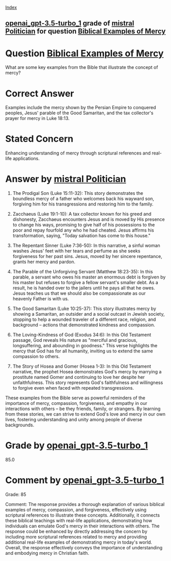 
[Index](../../../../index.md)
## [openai_gpt-3.5-turbo_1](../../../grading_models/openai_gpt-3.5-turbo_1.md) grade of [mistral Politician](../../../answering_models/mistral_Politician.md) for question [Biblical Examples of Mercy](../../../questions/Biblical_Examples_of_Mercy.md)

# Question [Biblical Examples of Mercy](../../../questions/Biblical_Examples_of_Mercy.md)
What are some key examples from the Bible that illustrate the concept of mercy?

# Correct Answer
Examples include the mercy shown by the Persian Empire to conquered peoples, Jesus' parable of the Good Samaritan, and the tax collector's prayer for mercy in Luke 18:13.

# Stated Concern
Enhancing understanding of mercy through scriptural references and real-life applications.

# Answer by [mistral Politician](../../../answering_models/mistral_Politician.md)
1. The Prodigal Son (Luke 15:11-32): This story demonstrates the boundless mercy of a father who welcomes back his wayward son, forgiving him for his transgressions and restoring him to the family.

2. Zacchaeus (Luke 19:1-10): A tax collector known for his greed and dishonesty, Zacchaeus encounters Jesus and is moved by His presence to change his ways, promising to give half of his possessions to the poor and repay fourfold any who he had cheated. Jesus affirms his transformation, saying, "Today salvation has come to this house."

3. The Repentant Sinner (Luke 7:36-50): In this narrative, a sinful woman washes Jesus' feet with her tears and perfume as she seeks forgiveness for her past sins. Jesus, moved by her sincere repentance, grants her mercy and pardon.

4. The Parable of the Unforgiving Servant (Matthew 18:23-35): In this parable, a servant who owes his master an enormous debt is forgiven by his master but refuses to forgive a fellow servant's smaller debt. As a result, he is handed over to the jailers until he pays all that he owes. Jesus teaches us that we should also be compassionate as our heavenly Father is with us.

5. The Good Samaritan (Luke 10:25-37): This story illustrates mercy by showing a Samaritan, an outsider and a social outcast in Jewish society, stopping to help a wounded traveler of a different race, religion, and background – actions that demonstrated kindness and compassion.

6. The Loving-Kindness of God (Exodus 34:6): In this Old Testament passage, God reveals His nature as "merciful and gracious, longsuffering, and abounding in goodness." This verse highlights the mercy that God has for all humanity, inviting us to extend the same compassion to others.

7. The Story of Hosea and Gomer (Hosea 1-3): In this Old Testament narrative, the prophet Hosea demonstrates God's mercy by marrying a prostitute named Gomer and continuing to love her despite her unfaithfulness. This story represents God's faithfulness and willingness to forgive even when faced with repeated transgressions.

These examples from the Bible serve as powerful reminders of the importance of mercy, compassion, forgiveness, and empathy in our interactions with others – be they friends, family, or strangers. By learning from these stories, we can strive to extend God's love and mercy in our own lives, fostering understanding and unity among people of diverse backgrounds.

# Grade by [openai_gpt-3.5-turbo_1](../../../grading_models/openai_gpt-3.5-turbo_1.md)
85.0

# Comment by [openai_gpt-3.5-turbo_1](../../../grading_models/openai_gpt-3.5-turbo_1.md)
Grade: 85

Comment: The response provides a thorough explanation of various biblical examples of mercy, compassion, and forgiveness, effectively using scriptural references to illustrate these concepts. Additionally, it connects these biblical teachings with real-life applications, demonstrating how individuals can emulate God's mercy in their interactions with others. The response could be enhanced by directly addressing the concern by including more scriptural references related to mercy and providing additional real-life examples of demonstrating mercy in today's world. Overall, the response effectively conveys the importance of understanding and embodying mercy in Christian faith.
